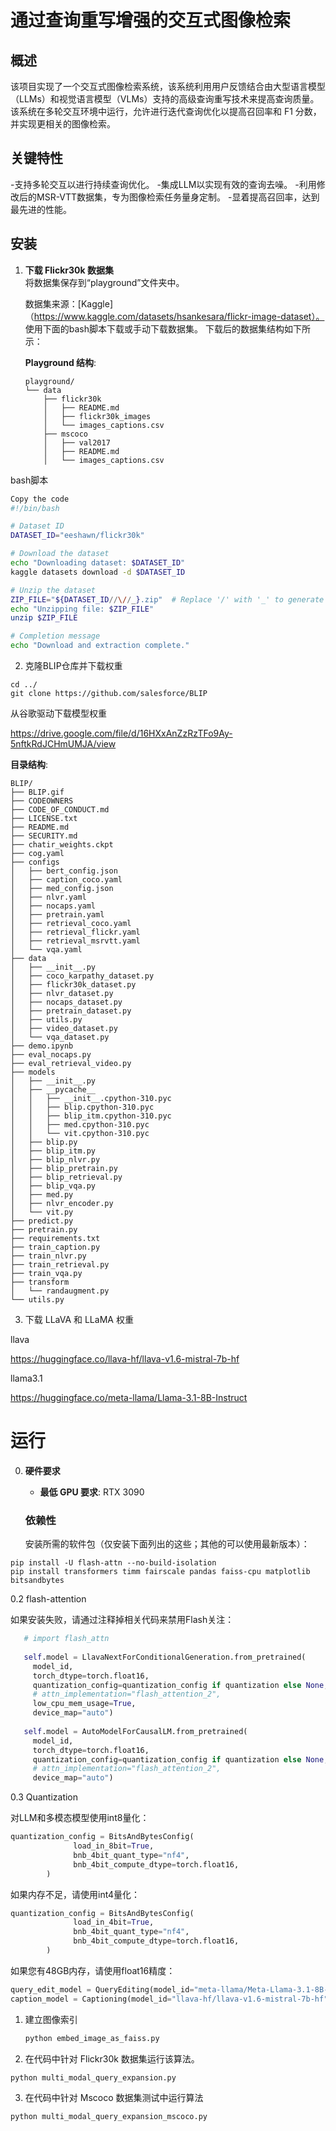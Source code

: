 # 通过查询重写增强的交互式图像检索

## 概述
该项目实现了一个交互式图像检索系统，该系统利用用户反馈结合由大型语言模型（LLMs）和视觉语言模型（VLMs）支持的高级查询重写技术来提高查询质量。该系统在多轮交互环境中运行，允许进行迭代查询优化以提高召回率和 F1 分数，并实现更相关的图像检索。

## 关键特性
-支持多轮交互以进行持续查询优化。
-集成LLM以实现有效的查询去噪。
-利用修改后的MSR-VTT数据集，专为图像检索任务量身定制。
-显着提高召回率，达到最先进的性能。

## 安装

1. **下载 Flickr30k 数据集**  
   将数据集保存到“playground”文件夹中。

   数据集来源：[Kaggle]（https://www.kaggle.com/datasets/hsankesara/flickr-image-dataset）。
   使用下面的bash脚本下载或手动下载数据集。
   下载后的数据集结构如下所示：

   **Playground 结构**:
   ```shell
   playground/
   └── data
       ├── flickr30k
       │   ├── README.md
       │   ├── flickr30k_images
       │   └── images_captions.csv
       ├── mscoco
       │   ├── val2017
       │   ├── README.md
       │   └── images_captions.csv

bash脚本

```bash
Copy the code
#!/bin/bash

# Dataset ID
DATASET_ID="eeshawn/flickr30k"

# Download the dataset
echo "Downloading dataset: $DATASET_ID"
kaggle datasets download -d $DATASET_ID

# Unzip the dataset
ZIP_FILE="${DATASET_ID//\//_}.zip"  # Replace '/' with '_' to generate the zip file name
echo "Unzipping file: $ZIP_FILE"
unzip $ZIP_FILE

# Completion message
echo "Download and extraction complete."

```



2. 克隆BLIP仓库并下载权重

```shell
cd ../
git clone https://github.com/salesforce/BLIP
```



从谷歌驱动下载模型权重

https://drive.google.com/file/d/16HXxAnZzRzTFo9Ay-5nftkRdJCHmUMJA/view

**目录结构**:

```shell
BLIP/
├── BLIP.gif
├── CODEOWNERS
├── CODE_OF_CONDUCT.md
├── LICENSE.txt
├── README.md
├── SECURITY.md
├── chatir_weights.ckpt
├── cog.yaml
├── configs
│   ├── bert_config.json
│   ├── caption_coco.yaml
│   ├── med_config.json
│   ├── nlvr.yaml
│   ├── nocaps.yaml
│   ├── pretrain.yaml
│   ├── retrieval_coco.yaml
│   ├── retrieval_flickr.yaml
│   ├── retrieval_msrvtt.yaml
│   └── vqa.yaml
├── data
│   ├── __init__.py
│   ├── coco_karpathy_dataset.py
│   ├── flickr30k_dataset.py
│   ├── nlvr_dataset.py
│   ├── nocaps_dataset.py
│   ├── pretrain_dataset.py
│   ├── utils.py
│   ├── video_dataset.py
│   └── vqa_dataset.py
├── demo.ipynb
├── eval_nocaps.py
├── eval_retrieval_video.py
├── models
│   ├── __init__.py
│   ├── __pycache__
│   │   ├── __init__.cpython-310.pyc
│   │   ├── blip.cpython-310.pyc
│   │   ├── blip_itm.cpython-310.pyc
│   │   ├── med.cpython-310.pyc
│   │   └── vit.cpython-310.pyc
│   ├── blip.py
│   ├── blip_itm.py
│   ├── blip_nlvr.py
│   ├── blip_pretrain.py
│   ├── blip_retrieval.py
│   ├── blip_vqa.py
│   ├── med.py
│   ├── nlvr_encoder.py
│   └── vit.py
├── predict.py
├── pretrain.py
├── requirements.txt
├── train_caption.py
├── train_nlvr.py
├── train_retrieval.py
├── train_vqa.py
├── transform
│   └── randaugment.py
└── utils.py
```

3. 下载 LLaVA 和 LLaMA 权重

llava

https://huggingface.co/llava-hf/llava-v1.6-mistral-7b-hf

llama3.1

https://huggingface.co/meta-llama/Llama-3.1-8B-Instruct

# 运行

0. **硬件要求**

   - **最低 GPU 要求**: RTX 3090

   ### 依赖性

   安装所需的软件包（仅安装下面列出的这些；其他的可以使用最新版本）：

```shell
pip install -U flash-attn --no-build-isolation
pip install transformers timm fairscale pandas faiss-cpu matplotlib bitsandbytes
```

0.2 flash-attention 

如果安装失败，请通过注释掉相关代码来禁用Flash关注：

```python 
   # import flash_attn
   
   self.model = LlavaNextForConditionalGeneration.from_pretrained(
     model_id, 
     torch_dtype=torch.float16, 
     quantization_config=quantization_config if quantization else None,
     # attn_implementation="flash_attention_2",
     low_cpu_mem_usage=True,
     device_map="auto")  
   
   self.model = AutoModelForCausalLM.from_pretrained(
     model_id, 
     torch_dtype=torch.float16, 
     quantization_config=quantization_config if quantization else None,
     # attn_implementation="flash_attention_2",
     device_map="auto")
```

0.3 Quantization

对LLM和多模态模型使用int8量化：

   ```python
   quantization_config = BitsAndBytesConfig(
                 load_in_8bit=True,
                 bnb_4bit_quant_type="nf4",
                 bnb_4bit_compute_dtype=torch.float16,
           )
   ```

如果内存不足，请使用int4量化：

   ```python
   quantization_config = BitsAndBytesConfig(
                 load_in_4bit=True,
                 bnb_4bit_quant_type="nf4",
                 bnb_4bit_compute_dtype=torch.float16,
           )
   ```

如果您有48GB内存，请使用float16精度：

   ```python
   query_edit_model = QueryEditing(model_id="meta-llama/Meta-Llama-3.1-8B-Instruct", quantization=False)
   caption_model = Captioning(model_id="llava-hf/llava-v1.6-mistral-7b-hf", quantization=False)
   ```

1. 建立图像索引

   ```python
   python embed_image_as_faiss.py
   ```

2. 在代码中针对 Flickr30k 数据集运行该算法。

 ```python
 python multi_modal_query_expansion.py
 ```

3. 在代码中针对 Mscoco 数据集测试中运行算法

 ```python
 python multi_modal_query_expansion_mscoco.py
 ```
